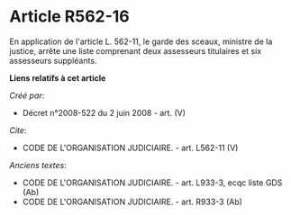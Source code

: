# Article R562-16

En application de l'article L. 562-11, le garde des sceaux, ministre de la justice, arrête une liste comprenant deux
assesseurs titulaires et six assesseurs suppléants.

**Liens relatifs à cet article**

_Créé par_:

  - Décret n°2008-522 du 2 juin 2008 - art. (V)

_Cite_:

  - CODE DE L'ORGANISATION JUDICIAIRE. - art. L562-11 (V)

_Anciens textes_:

  - CODE DE L'ORGANISATION JUDICIAIRE. - art. L933-3, ecqc liste GDS (Ab)
  - CODE DE L'ORGANISATION JUDICIAIRE. - art. R933-3 (Ab)
